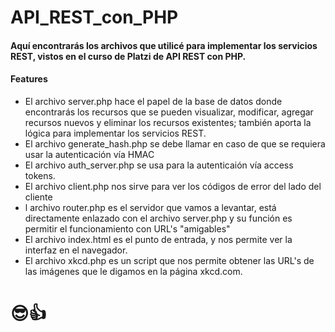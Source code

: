 # API_REST_con_PHP
#### Aquí encontrarás los archivos que utilicé para implementar los servicios REST, vistos en el curso de Platzi de API REST con PHP.
#### Features
- El archivo server.php hace el papel de la base de datos donde encontrarás los recursos que se pueden visualizar, modificar, agregar recursos nuevos y eliminar los recursos existentes; también aporta la lógica para implementar los servicios REST.
- El archivo generate_hash.php se debe llamar en caso de que se requiera usar la autenticación vía HMAC
- El archivo auth_server.php se usa para la autenticaión vía access tokens.
- El archivo client.php nos sirve para ver los códigos de error del lado del cliente
- l archivo router.php es el servidor que vamos a levantar, está directamente enlazado con el archivo server.php y su función es permitir el funcionamiento con URL's "amigables"
- El archivo index.html es el punto de entrada, y nos permite ver la interfaz en el navegador.
- El archivo xkcd.php es un script que nos permite obtener las URL's de las imágenes que le digamos en la página xkcd.com.

# 😎👍
